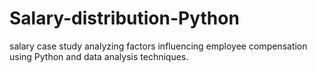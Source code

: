 # Salary-distribution-Python
 salary case study analyzing factors influencing employee compensation using Python and data analysis techniques.
